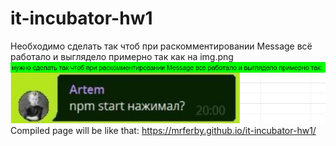 # it-incubator-hw1

Необходимо сделать так чтоб при раскомментировании Message всё работало и выглядело примерно так как на img.png
</br>
![img.png](https://raw.githubusercontent.com/mrferby/it-incubator-hw1/main/images/img.png)
</br>
Compiled page will be like that: https://mrferby.github.io/it-incubator-hw1/
